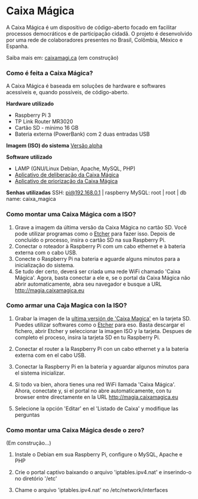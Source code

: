 # Caixa Mágica

A Caixa Mágica é um dispositivo de código-aberto focado em facilitar processos democráticos e de participação cidadã. O projeto é desenvolvido por uma rede de colaboradores presentes no Brasil, Colômbia, México e Espanha. 

Saiba mais em: [caixamagi.ca](http://caixamagi.ca) (em construção)

### Como é feita a Caixa Mágica?

A Caixa Mágica é baseada em soluções de hardware e softwares acessíveis e, quando possíveis, de código-aberto. 

 **Hardware utilizado**
 - Raspberry Pi 3
 - TP Link Router MR3020
 - Cartão SD - mínimo 16 GB
 - Bateria externa (PowerBank) com 2 duas entradas USB

**Imagem (ISO) do sistema**
[Versão alpha](https://www.dropbox.com/s/d33vweaucp0c8ce/caixamagica.img?dl=0)
 
**Software utilizado**
 - LAMP (GNU/Linux Debian, Apache, MySQL, PHP)
 - [Aplicativo de deliberação da Caixa Mágica](https://github.com/OpenlabsCdMX/CaixaMagica)
 - [Aplicativo de priorização da Caixa Mágica](https://github.com/caixamagica/caixa-avaliacaolabicbr)

**Senhas utilizadas**
SSH: pi@192.168.0.1 | raspberry
MySQL: root | root | db name: caixa_magica


### Como montar uma Caixa Mágica com a ISO? 

 1. Grave a imagem da última versão da Caixa Mágica no cartão SD. Você pode utilizar programas como o [Etcher](http://etcher.io) para fazer isso. Depois de concluído o processo, insira o cartão SD na sua Raspberry Pi.
 2. Conectar o roteador à Raspberry Pi com um cabo ethernet e à bateria externa com o cabo USB.
 3. Conecte o Raspberry Pi na bateria e aguarde alguns minutos para a inicialização do sistema.
 4. Se tudo der certo, deverá ser criada uma rede WiFi chamado 'Caixa Mágica'. Agora, basta conectar a ele e, se o portal da Caixa Mágica não abrir automaticamente, abra seu navegador e busque a URL http://magia.caixamagica.eu
 

### Como armar una Caja Magica con la ISO?

 1. Grabar la imagen de la [ultima versión de 'Caixa Magica'](https://www.dropbox.com/s/d33vweaucp0c8ce/caixamagica.img?dl=0) en la tarjeta SD. Puedes utilizar softwares como o [Etcher](http://etcher.io) para eso. Basta descargar el fichero, abrir Etcher y seleccionar la imagen ISO y la tarjeta. Despues de completo el proceso, insira la tarjeta SD en tu Raspberry Pi.
 
 2. Conectar el router a la Raspberry Pi con un cabo ethernet y a la bateria externa com en el cabo USB.
 
 3. Conectar la Raspberry Pi en la bateria y aguardar algunos minutos para el sistema inicializar.
 
 4. Si todo va bien, ahora tienes una red WiFi llamada 'Caixa Mágica'. Ahora, conectate y, si el portal no abre automaticamente, con tu browser entre directamente en la URL http://magia.caixamagica.eu

 5. Selecione la opción 'Editar' en el 'Listado de Caixa' y modifique las perguntas

### Como montar uma Caixa Mágica desde o zero?

(Em construção...)

1. Instale o Debian em sua Raspberry Pi, configure o MySQL, Apache e PHP

2. Crie o portal captivo baixando o arquivo 'iptables.ipv4.nat' e inserindo-o no diretório '/etc'

3. Chame o arquivo 'iptables.ipv4.nat' no /etc/network/interfaces

